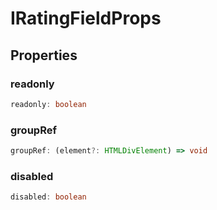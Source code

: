 # IRatingFieldProps

## Properties

### readonly

```ts
readonly: boolean
```

### groupRef

```ts
groupRef: (element?: HTMLDivElement) => void
```

### disabled

```ts
disabled: boolean
```
